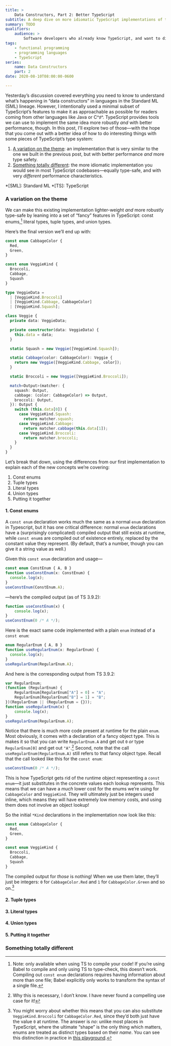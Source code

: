 ```yaml
---
title: >
    Data Constructors, Part 2: Better TypeScript
subtitle: A deep dive on more idiomatic TypeScript implementations of the concept covered in the previous post.
summary: TODO
qualifiers:
    audience: >
        Software developers who already know TypeScript, and want to dig a little deeper. And *preferably* developers who have read the [yesterday’s post](/journal/what-is-a-data-constructor/)!
tags:
    - functional programming
    - programming languages
    - TypeScript
series:
    name: Data Constructors
    part: 2
date: 2020-08-10T08:00:00-0600

---
```


Yesterday’s discussion covered everything you need to know to understand what’s happening in “data constructors” in languages in the Standard ML (SML) lineage. However, I intentionally used a minimal subset of TypeScript’s features to make it as approachable as possible for readers coming from other languages like Java or C^♯^. TypeScript provides tools we can use to implement the same idea more robustly *and* with better performance, though. In this post, I’ll explore two of those—with the hope that you come out with a better idea of how to do interesting things with some pieces of TypeScript’s type system:

1. [A variation on the theme](#a-variation-on-the-theme): an implementation that is very similar to the one we built in the previous post, but with better performance *and* more type safety.
2. [Something totally different](#something-totally-different): the more idiomatic implementation you would see in most TypeScript codebases—equally type-safe, and with very *different* performance characteristics.

*[SML]: Standard ML
*[TS]: TypeScript

### A variation on the theme

We can make this existing implementation lighter-weight *and* more robustly type-safe by leaning into a set of “fancy” features in TypeScript: const enums,[^1] literal types, tuple types, and union types.

Here’s the final version we’ll end up with:

```ts
const enum CabbageColor {
  Red,
  Green,
}

const enum VeggieKind {
  Broccoli,
  Cabbage,
  Squash
}

type VeggieData =
  | [VeggieKind.Broccoli]
  | [VeggieKind.Cabbage, CabbageColor]
  | [VeggieKind.Squash];

class Veggie {
  private data: VeggieData;

  private constructor(data: VeggieData) {
    this.data = data;
  }

  static Squash = new Veggie([VeggieKind.Squash]);

  static Cabbage(color: CabbageColor): Veggie {
    return new Veggie([VeggieKind.Cabbage, color]);
  }

  static Broccoli = new Veggie([VeggieKind.Broccoli]);

  match<Output>(matcher: {
    squash: Output,
    cabbage: (color: CabbageColor) => Output,
    broccoli: Output,
  }): Output {
    switch (this.data[0]) {
      case VeggieKind.Squash:
        return matcher.squash;
      case VeggieKind.Cabbage:
        return matcher.cabbage(this.data[1]);
      case VeggieKind.Broccoli:
        return matcher.broccoli;
    }
  }
}
```

Let’s break that down, using the differences from our first implementation to explain each of the new concepts we’re covering:

1. Const enums
2. Tuple types
3. Literal types
4. Union types
5. Putting it together

#### 1. Const enums

A `const enum` declaration works much the same as a normal `enum` declaration in Typescript, but it has one critical difference: normal `enum` declarations have a (surprisingly complicated) compiled output that still exists at runtime, while `const enum`s are compiled out of existence entirely, replaced by the constant value they represent. (By default, that’s a number, though you can give it a string value as well.)

Given this `const enum` declaration and usage—

```ts
const enum ConstEnum { A, B }
function useConstEnum(x: ConstEnum) {
  console.log(x);
}
useConstEnum(ConstEnum.A);
```

—here’s the compiled output (as of TS 3.9.2):

```js
function useConstEnum(x) {
    console.log(x);
}
useConstEnum(0 /* A */);
```

Here is the exact same code implemented with a plain `enum` instead of a `const enum`:

```ts
enum RegularEnum { A, B }
function useRegularEnum(x: RegularEnum) {
  console.log(x);
}
useRegularEnum(RegularEnum.A);
```

And here is the corresponding output from TS 3.9.2:

```js
var RegularEnum;
(function (RegularEnum) {
    RegularEnum[RegularEnum["A"] = 0] = "A";
    RegularEnum[RegularEnum["B"] = 1] = "B";
})(RegularEnum || (RegularEnum = {}));
function useRegularEnum(x) {
    console.log(x);
}
useRegularEnum(RegularEnum.A);
```

Notice that there is much more code present at runtime for the plain `enum`. Most obviously, it comes with a declaration of a fancy object type. This is makes it so that you can write `RegularEnum.A` and get out `0` *or* type `RegularEnum[0]` and get out `"A"`.[^2] Second, note that the call `useRegularEnum(RegularEnum.A)` still refers to that fancy object type. Recall that the call looked like this for the `const enum`:

```js
useConstEnum(0 /* A */);
```

This is how TypeScript gets rid of the runtime object representing a `const enum`—it just substitutes in the concrete values each lookup represents. This means that we can have a *much* lower cost for the enums we’re using for `CabbageColor` and `VeggieKind`. They will ultimately just be integers used inline, which means they will have extremely low memory costs, and using them does not involve an object lookup!

So the initial `*Kind` declarations in the implementation now look like this:

```ts
const enum CabbageColor {
  Red,
  Green,
}

const enum VeggieKind {
  Broccoli,
  Cabbage,
  Squash
}
```

The compiled output for *those* is nothing! When we use them later, they’ll just be integers: `0` for `CabbageColor.Red` and `1` for `CabbageColor.Green` and so on.[^3]

#### 2. Tuple types

#### 3. Literal types

#### 4. Union types

#### 5. Putting it together

### Something totally different

[^1]:	Note: only available when using TS to compile your code! If you’re using Babel to compile and only using TS to type-check, this doesn’t work. Compiling out `const enum` declarations requires having information about more than one file; Babel explicitly only works to transform the syntax of a single file.

[^2]:	Why this is necessary, I don’t know. I have never found a compelling use case for it!

[^3]:	You might worry about whether this means that you can also substitute `VeggieKind.Broccoli` for `CabbageColor.Red`, since they’d both just have the value `0` at runtime. The answer is *no*: unlike most places in TypeScript, where the ultimate “shape” is the only thing which matters, enums are treated as distinct types based on their *name*. You can see this distinction in practice in [this playground](https://www.typescriptlang.org/play?#code/MYewdgzgLgBApmArgWxgeTHGBvGBBAGhgCEYBfAKFElgRRgBUB3EHfI0yigM0TGCgBLcDG4gQACgAeALnSYAlDkq9+QkQCMAhgCdpc5iCXYuYyYYB0eBQG4K2vRjhXbFIA).